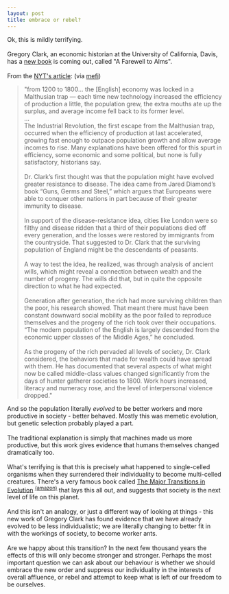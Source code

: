 ```yaml
---
layout: post
title: embrace or rebel?
---
```


<div class="entry-item s2-entrytext">Ok, this is mildly terrifying.<br/><br/>Gregory Clark, an economic historian at the University of California, Davis, has a <a href="http://press.princeton.edu/titles/8461.html" rel="nofollow">new book</a> is coming out, called "A Farewell to Alms".<br/><br/>From the <a href="http://www.nytimes.com/2007/08/07/science/07indu.html?ei=5087%0A&amp;em=&amp;en=b687b5b6f4a28423&amp;ex=1186632000&amp;pagewanted=print" rel="nofollow">NYT's article</a>: (via <a href="http://www.metafilter.com/63617/Malthusian-pressures-influences-natural-selection-creates-modern-nations" rel="nofollow">mefi</a>)<blockquote>"from 1200 to 1800... the [English] economy was locked in a Malthusian trap — each time new technology increased the efficiency of production a little, the population grew, the extra mouths ate up the surplus, and average income fell back to its former level.<br/>...<br/>The Industrial Revolution, the first escape from the Malthusian trap, occurred when the efficiency of production at last accelerated, growing fast enough to outpace population growth and allow average incomes to rise. Many explanations have been offered for this spurt in efficiency, some economic and some political, but none is fully satisfactory, historians say.<br/><br/>Dr. Clark’s first thought was that the population might have evolved greater resistance to disease. The idea came from Jared Diamond’s book “Guns, Germs and Steel,” which argues that Europeans were able to conquer other nations in part because of their greater immunity to disease.<br/><br/>In support of the disease-resistance idea, cities like London were so filthy and disease ridden that a third of their populations died off every generation, and the losses were restored by immigrants from the countryside. That suggested to Dr. Clark that the surviving population of England might be the descendants of peasants.<br/><br/>A way to test the idea, he realized, was through analysis of ancient wills, which might reveal a connection between wealth and the number of progeny. The wills did that, but in quite the opposite direction to what he had expected.<br/><br/>Generation after generation, the rich had more surviving children than the poor, his research showed. That meant there must have been constant downward social mobility as the poor failed to reproduce themselves and the progeny of the rich took over their occupations. “The modern population of the English is largely descended from the economic upper classes of the Middle Ages,” he concluded.<br/><br/>As the progeny of the rich pervaded all levels of society, Dr. Clark considered, the behaviors that made for wealth could have spread with them. He has documented that several aspects of what might now be called middle-class values changed significantly from the days of hunter gatherer societies to 1800. Work hours increased, literacy and numeracy rose, and the level of interpersonal violence dropped."<br/></blockquote>And so the population literally <i>evolved</i> to be better workers and more productive in society - better behaved. Mostly this was memetic evolution, but genetic selection probably played a part.<br/><br/>The traditional explanation is simply that machines made us more productive, but this work gives evidence that humans themselves changed dramatically too.<br/><br/>What's terrifying is that this is precisely what happened to single-celled organisms when they surrendered their individuality to become multi-celled creatures. There's a very famous book called <a href="http://en.wikipedia.org/wiki/The_Major_Transitions_in_Evolution" rel="nofollow">The Major Transitions in Evolution</a> <sup><a href="http://www.amazon.com/Major-Transitions-Evolution-Maynard-Smith/dp/019850294X" rel="nofollow">(amazon)</a></sup> that lays this all out, and suggests that society is the next level of life on this planet.<br/><br/>And this isn't an analogy, or just a different way of looking at things - this new work of Gregory Clark has found evidence that we have already evolved to be less individualistic; we are literally changing to better fit in with the workings of society, to become worker ants.<br/><br/>Are we happy about this transition? In the next few thousand years the effects of this will only become stronger and stronger. Perhaps the most important question we can ask about our behaviour is whether we should embrace the new order and suppress our individuality in the interests of overall affluence, or rebel and attempt to keep what is left of our freedom to be ourselves.</div>